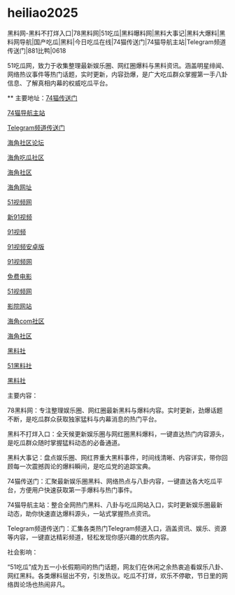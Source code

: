 # heiliao2025
黑料网-黑料不打烊入口|78黑料网|51吃瓜|黑料曝料网|黑料大事记|黑料大爆料|黑料网导航|国产吃瓜|黑料|今日吃瓜在线|74猫传送门|74猫导航主站|Telegram频道传送门|881比鸭|0618

51吃瓜网，致力于收集整理最新娱乐圈、网红圈爆料与黑料资讯。涵盖明星绯闻、网络热议事件等热门话题，实时更新，内容劲爆，是广大吃瓜群众掌握第一手八卦信息、了解真相内幕的权威吃瓜平台。

** 主要地址：<a href="https://74mao.com/">74猫传送门</a>

<a href="https://74mao.com/">74猫导航主站</a>

<a href="https://74mao.com/">Telegram频道传送门</a>

<a href="https://hj-235.pages.dev/">海角社区论坛</a>

<a href="https://hj-237.pages.dev/">海角吃瓜社区</a>

<a href="https://hj-241.pages.dev/">海角社区</a>

<a href="https://hj-244.pages.dev/">海角网址</a>

<a href="https://hj-1301.pages.dev/">51视频网</a>

<a href="https://hj-700.pages.dev/">新91视频</a>

<a href="https://hj-712.pages.dev/">91视频</a>

<a href="https://hj-715.pages.dev/">91视频安卓版</a>

<a href="https://hj-686.pages.dev/">91视频网</a>

<a href="https://hj-689.pages.dev/">免费电影</a>

<a href="https://hj-1301.pages.dev/">51视频网</a>

<a href="https://hj-218.pages.dev/">影院网站</a>

<a href="https://hj-219.pages.dev/">海角com社区</a>

<a href="https://hj-224.pages.dev/">海角社区</a>

<a href="https://hls-15.pages.dev/">黑料社</a>

<a href="https://hls-17.pages.dev/">51黑料社</a>

<a href="https://hls-19.pages.dev/">黑料社</a>

主要内容：

78黑料网：专注整理娱乐圈、网红圈最新黑料与爆料内容。实时更新，劲爆话题不断，是吃瓜群众获取独家猛料与内幕消息的热门平台。

黑料不打烊入口：全天候更新娱乐圈与网红圈黑料爆料，一键直达热门内容源头，是吃瓜群众随时掌握猛料动态的必备通道。

黑料大事记：盘点娱乐圈、网红界重大黑料事件，时间线清晰、内容详实，带你回顾每一次震撼舆论的爆料瞬间，是吃瓜党的追踪宝典。

74猫传送门：汇聚最新娱乐圈黑料、网络热点与八卦内容，一键直达各大吃瓜平台，方便用户快速获取第一手爆料与热门事件。

74猫导航主站：整合全网热门黑料、八卦与吃瓜网站入口，实时更新娱乐圈最新动态，助你快速直达爆料源头，一站式掌握热点资讯。

Telegram频道传送门：汇集各类热门Telegram频道入口，涵盖资讯、娱乐、资源等内容，一键直达精彩频道，轻松发现你感兴趣的优质内容。

社会影响：

“51吃瓜”成为五一小长假期间的热门话题，网友们在休闲之余热衷追看娱乐八卦、网红黑料。各类爆料层出不穷，引发热议。吃瓜不打烊，欢乐不停歇，节日里的网络舆论场也热闹非凡。
